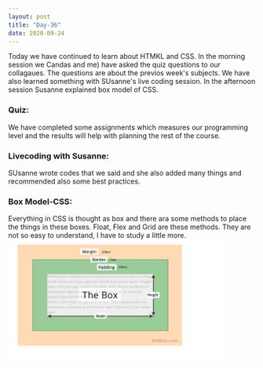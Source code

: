 ```yaml
---
layout: post
title: "Day-36"
date: 2020-09-24
---
```

Today we have continued to learn about HTMKL and CSS. In the morning session we  Candas and me) have asked the quiz questions to our collagaues. The questions are about the previos week's subjects. We have also learned something with SUsanne's live coding session. In the afternoon session Susanne explained box model of CSS.



<h3>Quiz: </h3>
We have completed some assignments which measures our programming level and the results will help with planning the rest of the course.


<h3> Livecoding with Susanne: </h3>
SUsanne wrote codes that we said and she also added many things and recommended also some best practices.


<h3> Box Model-CSS: </h3>
Everything in CSS is thought as box and there ara some methods to place the things in these boxes. Float, Flex and Grid are these methods. They are not so easy to understand, I have to study a little more.

<img src="/Images/BoxModel36.png" alt="day36BoxModel" height="250">
